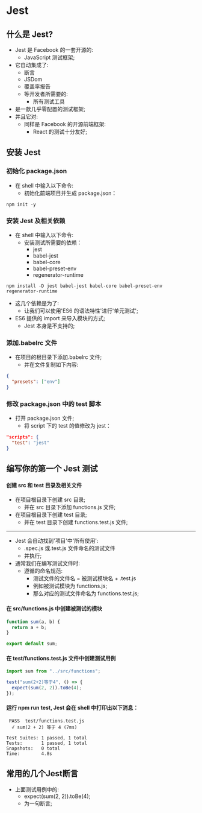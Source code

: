 # Jest

## 什么是 Jest?

- Jest 是 Facebook 的一套开源的:
  - JavaScript 测试框架;
- 它自动集成了:
  - 断言
  - JSDom
  - 覆盖率报告
  - 等开发者所需要的:
    - 所有测试工具
- 是一款几乎零配置的测试框架;
- 并且它对:
  - 同样是 Facebook 的开源前端框架:
    - React 的测试十分友好;

## 安装 Jest

### 初始化 package.json

- 在 shell 中输入以下命令:
  - 初始化前端项目并生成 package.json：

```
npm init -y
```

### 安装 Jest 及相关依赖

- 在 shell 中输入以下命令:
  - 安装测试所需要的依赖：
    - jest
    - babel-jest
    - babel-core
    - babel-preset-env
    - regenerator-runtime

```
npm install -D jest babel-jest babel-core babel-preset-env regenerator-runtime
```

- 这几个依赖是为了:
  - 让我们可以使用'ES6 的语法特性'进行'单元测试';
- ES6 提供的 import 来导入模块的方式;
  - Jest 本身是不支持的;

### 添加.babelrc 文件

- 在项目的根目录下添加.babelrc 文件;
  - 并在文件复制如下内容:

```json
{
  "presets": ["env"]
}
```

### 修改 package.json 中的 test 脚本

- 打开 package.json 文件;
  - 将 script 下的 test 的值修改为 jest：

```json
"scripts": {
  "test": "jest"
}
```

## 编写你的第一个 Jest 测试

#### 创建 src 和 test 目录及相关文件

- 在项目根目录下创建 src 目录;
  - 并在 src 目录下添加 functions.js 文件;
- 在项目根目录下创建 test 目录;
  - 并在 test 目录下创建 functions.test.js 文件;

---

- Jest 会自动找到'项目'中'所有使用':
  - .spec.js 或.test.js 文件命名的测试文件
  - 并执行;
- 通常我们在编写测试文件时:
  - 遵循的命名规范:
    - 测试文件的文件名 = 被测试模块名 + .test.js
    - 例如被测试模块为 functions.js;
    - 那么对应的测试文件命名为 functions.test.js;

#### 在 src/functions.js 中创建被测试的模块

```js
function sum(a, b) {
  return a + b;
}

export default sum;
```

#### 在 test/functions.test.js 文件中创建测试用例

```js
import sum from "../src/functions";

test("sum(2+2)等于4", () => {
  expect(sum(2, 2)).toBe(4);
});
```

#### 运行 npm run test, Jest 会在 shell 中打印出以下消息：

```
 PASS  test/functions.test.js
  √ sum(2 + 2) 等于 4 (7ms)

Test Suites: 1 passed, 1 total
Tests:       1 passed, 1 total
Snapshots:   0 total
Time:        4.8s
```

## 常用的几个Jest断言

- 上面测试用例中的:
    - expect(sum(2, 2)).toBe(4);
    - 为一句断言;

